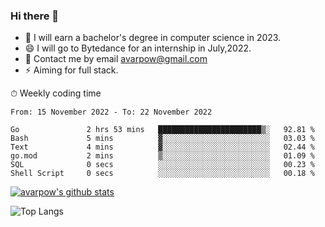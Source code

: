 ### Hi there 👋
<!--I have been a GitHub member for [![Years Badge](https://badges.pufler.dev/years/avarpow)](https://badges.pufler.dev)-->
- 🌱 I will earn a bachelor's degree in computer science in 2023.
- 😄 I will go to Bytedance for an internship in July,2022.
- 💬 Contact me by email avarpow@gmail.com
- ⚡ Aiming for full stack.

<!--💻 Coding Activity Logging

[![Commits Badge](https://badges.pufler.dev/commits/weekly/avarpow)](https://badges.pufler.dev)-->

⏱ Weekly coding time
<!--START_SECTION:waka-->

```text
From: 15 November 2022 - To: 22 November 2022

Go               2 hrs 53 mins   ███████████████████████▒░   92.81 %
Bash             5 mins          ▓░░░░░░░░░░░░░░░░░░░░░░░░   03.03 %
Text             4 mins          ▓░░░░░░░░░░░░░░░░░░░░░░░░   02.44 %
go.mod           2 mins          ▒░░░░░░░░░░░░░░░░░░░░░░░░   01.09 %
SQL              0 secs          ░░░░░░░░░░░░░░░░░░░░░░░░░   00.23 %
Shell Script     0 secs          ░░░░░░░░░░░░░░░░░░░░░░░░░   00.18 %
```

<!--END_SECTION:waka-->

[![avarpow's github stats](https://github-readme-stats.vercel.app/api?username=avarpow&count_private=true&show_icons=true&hide=issues&hide_border=true)](https://github.com/anuraghazra/github-readme-stats)

![Top Langs](https://github-readme-stats.vercel.app/api/top-langs/?username=avarpow&layout=compact&hide_border=true) 
<!--[![avarpow's wakatime stats](https://github-readme-stats.vercel.app/api/wakatime?username=avarpow)](https://github.com/anuraghazra/github-readme-stats)-->

